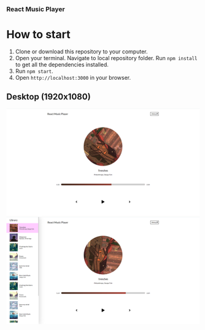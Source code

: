 ### React Music Player

# How to start
1. Clone or download this repository to your computer.
1. Open your terminal. Navigate to local repository folder. Run `npm install` to get all the dependencies installed.
1. Run `npm start`.
1. Open `http://localhost:3000` in your browser.

## Desktop (1920x1080)

![alt text](screenshots/main.png "Main")
![alt text](screenshots/library.png "Library after click on the button")
